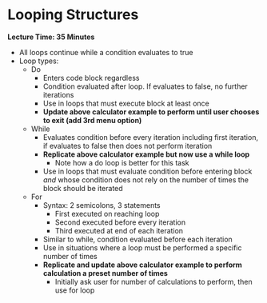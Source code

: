 # Looping Structures

**Lecture Time: 35 Minutes**

* All loops continue while a condition evaluates to true
* Loop types:
    * Do
        * Enters code block regardless
        * Condition evaluated after loop. If evaluates to false, no further iterations
        * Use in loops that must execute block at least once
        * **Update above calculator example to perform until user chooses to exit (add 3rd menu option)**
    * While
        * Evaluates condition before every iteration including first iteration, if evaluates to false then does not perform iteration
        * **Replicate above calculator example but now use a while loop**
            * Note how a do loop is better for this task
        * Use in loops that must evaluate condition before entering block *and* whose condition does not rely on the number of times the block should be iterated
    * For
        * Syntax: 2 semicolons, 3 statements
            * First executed on reaching loop
            * Second executed before every iteration
            * Third executed at end of each iteration
        * Similar to while, condition evaluated before each iteration
        * Use in situations where a loop must be performed a specific number of times
        * **Replicate and update above calculator example to perform calculation a preset number of times**
            * Initially ask user for number of calculations to perform, then use for loop
